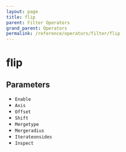 ```yaml
---
layout: page
title: flip
parent: Filter Operators
grand_parent: Operators
permalink: /reference/operators/filter/flip
---
```


# flip

## Parameters

* `Enable`
* `Axis`
* `Offset`
* `Shift`
* `Mergetype`
* `Mergeradius`
* `Iterateonsides`
* `Inspect`
